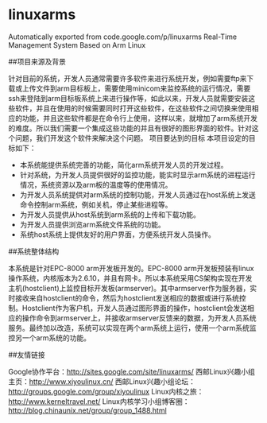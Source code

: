 # linuxarms
Automatically exported from code.google.com/p/linuxarms
Real-Time Management System Based on Arm Linux

##项目来源及背景

针对目前的系统，开发人员通常需要许多软件来进行系统开发，例如需要ftp来下载或上传文件到arm目标板上，需要使用minicom来监控系统的运行情况，需要ssh来登陆到arm目标板系统上来进行操作等，如此以来，开发人员就需要安装这些软件，并且在使用的时候需要同时打开这些软件，在这些软件之间切换来使用相应的功能，并且这些软件都是在命令行上使用，这样以来，就增加了arm系统开发的难度。所以我们需要一个集成这些功能的并且有很好的图形界面的软件。针对这个问题，我们开发这个软件来解决这个问题。
项目要达到的目标
本项目设定的目标如下：
* 本系统能提供系统完善的功能，简化arm系统开发人员的开发过程。
* 针对系统，为开发人员提供很好的监控功能，能实时显示arm系统的进程运行情况，系统资源以及arm板的温度等的使用情况。
* 为开发人员系统提供对arm系统的控制功能，开发人员通过在host系统上发送命令控制arm系统，例如关机，停止某些进程等。
* 为开发人员提供从host系统到arm系统的上传和下载功能。
* 为开发人员提供浏览arm系统文件系统的功能。
* 系统host系统上提供友好的用户界面，方便系统开发人员操作。

##系统整体结构

本系统是针对EPC-8000 arm开发板开发的。EPC-8000 arm开发板预装有linux操作系统，内核版本为2.6.10，并且有网卡。所以本系统采用CS架构实现在开发主机(hostclient)上监控目标开发板(armserver)。其中armserver作为服务器，实时接收来自hostclient的命令，然后为hostclient发送相应的数据或进行系统控制。Hostclient作为客户机，开发人员通过图形界面的操作，hostclient会发送相应的操作命令到armserver上，并接收armserver反馈来的数据，为开发人员系统服务。最终加以改造，系统可以实现在两个arm系统上运行，使用一个arm系统监控另一个arm系统的功能。

##友情链接

Google协作平台：http://sites.google.com/site/linuxarms/
西邮Linux兴趣小组主页：http://www.xiyoulinux.cn/
西邮Linux兴趣小组论坛：http://groups.google.com/group/xiyoulinux
Linux内核之旅：http://www.kerneltravel.net/
Linux内核学习小组博客圈：http://blog.chinaunix.net/group/group_1488.html
